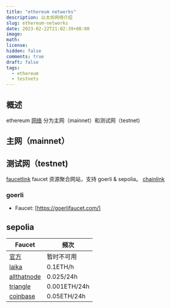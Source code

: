```yaml
---
title: "ethereum networks"
description: 以太坊网络介绍
slug: ethereum-networks
date: 2023-02-22T21:02:39+08:00
image:
math:
license:
hidden: false
comments: true
draft: false
tags:
  - ethereum
  - testnets
---
```


## 概述

ethereum [网络](https://ethereum.org/en/developers/docs/networks/) 分为主网（mainnet）和测试网（testnet)

## 主网（mainnet）

## 测试网（testnet)

[faucetlink](https://faucetlink.to/) faucet 资源聚合网站，支持 goerli & sepolia。
[chainlink](https://faucets.chain.link/)

### goerli

- Faucet: [https://goerlifaucet.com/]

## sepolia

| Faucet                                                           | 频次         |
| ---------------------------------------------------------------- | ------------ |
| [官方](https://sepoliafaucet.net/)                               | 暂时不可用   |
| [laika](https://web.getlaika.app/faucets)                        | 0.1ETH/h     |
| [allthatnode](https://www.allthatnode.com/faucet/ethereum.dsrv)  | 0.025/24h    |
| [triangle](https://faucet.triangleplatform.com/ethereum/sepolia) | 0.001ETH/24h |
| [coinbase](https://coinbase.com/faucets/ethereum-sepolia-faucet) | 0.05ETH/24h  |
